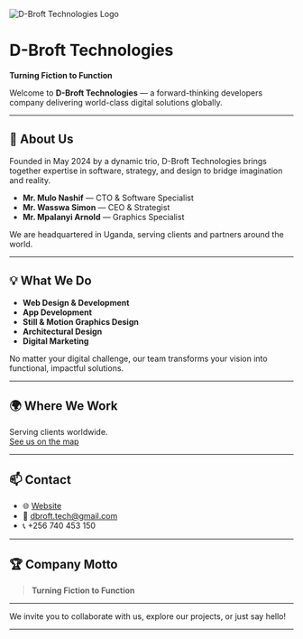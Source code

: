 ![D-Broft Technologies Logo](https://dbroft.vercel.app/img/favicon.png)

# D-Broft Technologies

**Turning Fiction to Function**

Welcome to **D-Broft Technologies** — a forward-thinking developers company delivering world-class digital solutions globally.

---

## 🚀 About Us

Founded in May 2024 by a dynamic trio, D-Broft Technologies brings together expertise in software, strategy, and design to bridge imagination and reality.

- **Mr. Mulo Nashif** — CTO & Software Specialist
- **Mr. Wasswa Simon** — CEO & Strategist
- **Mr. Mpalanyi Arnold** — Graphics Specialist

We are headquartered in Uganda, serving clients and partners around the world.

---

## 💡 What We Do

- **Web Design & Development**
- **App Development**
- **Still & Motion Graphics Design**
- **Architectural Design**
- **Digital Marketing**

No matter your digital challenge, our team transforms your vision into functional, impactful solutions.

---

## 🌍 Where We Work

Serving clients worldwide.  
[See us on the map](https://maps.app.goo.gl/DwQrAHrSbRaXMQYC7)

---

## 📫 Contact

- 🌐 [Website](https://dbroft.vercel.app)
- 📧 [dbroft.tech@gmail.com](mailto:dbroft.tech@gmail.com)
- 📞 +256 740 453 150

---

## 🏆 Company Motto

> **Turning Fiction to Function**

---

We invite you to collaborate with us, explore our projects, or just say hello!

---
